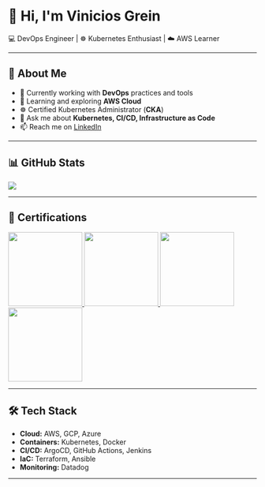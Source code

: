 # 👋 Hi, I'm Vinicios Grein  

💻 DevOps Engineer | ☸️ Kubernetes Enthusiast | ☁️ AWS Learner  

---

## 🚀 About Me  
- 🔭 Currently working with **DevOps** practices and tools  
- 🌱 Learning and exploring **AWS Cloud**  
- ☸️ Certified Kubernetes Administrator (**CKA**)  
- 💬 Ask me about **Kubernetes, CI/CD, Infrastructure as Code**  
- 📫 Reach me on [LinkedIn](https://www.linkedin.com/in/vinicios-grein/?locale=en_US)  

---

## 📊 GitHub Stats  
<a href="https://github.com/anuraghazra/github-readme-stats">
  <img align="center" src="https://github-readme-stats.vercel.app/api/top-langs/?username=greinvinicios&show_icons=true&theme=radical&langs_count=10" />
</a>

---

## 📜 Certifications  

<a href="https://ti-user-certificates.s3.amazonaws.com/e0df7fbf-a057-42af-8a1f-590912be5460/0063e248-704b-432c-8ffd-7d52017d3065-vinicios-grein-985acda1-6de8-4cc8-a2ec-c32c5b325ec4-certificate.pdf">
  <img src="https://images.credly.com/size/150x150/images/8b8ed108-e77d-4396-ac59-2504583b9d54/cka_from_cncfsite__281_29.png" width="150" height="150" />
</a>
<a href="https://www.credly.com/badges/2fef93c0-4d98-476f-90c7-644174c8a52c/public_url">
  <img src="https://images.credly.com/size/150x150/images/b9feab85-1a43-4f6c-99a5-631b88d5461b/image.png" width="150" height="150" />
</a>
<a href="https://www.credly.com/badges/4ef03156-8563-4eba-b9ba-f6d6345683e7/public_url">
  <img src="https://images.credly.com/size/150x150/images/7fd5a03e-823f-4449-af43-59afe528f4ee/image.png" width="150" height="150" />
</a>
<a href="https://coursera.org/share/81ceee0d04defb41934d0017e5977d70">
  <img src="https://d3njjcbhbojbot.cloudfront.net/api/utilities/v1/imageproxy/https://coursera-badge-assets.s3.amazonaws.com/preview/fb37165a32974db9b2683988c84febd6.png?auto=format%2Ccompress&dpr=1" width="150" height="150" />
</a>  

---

## 🛠️ Tech Stack  
- **Cloud:** AWS, GCP, Azure  
- **Containers:** Kubernetes, Docker  
- **CI/CD:** ArgoCD, GitHub Actions, Jenkins  
- **IaC:** Terraform, Ansible  
- **Monitoring:** Datadog  

---
